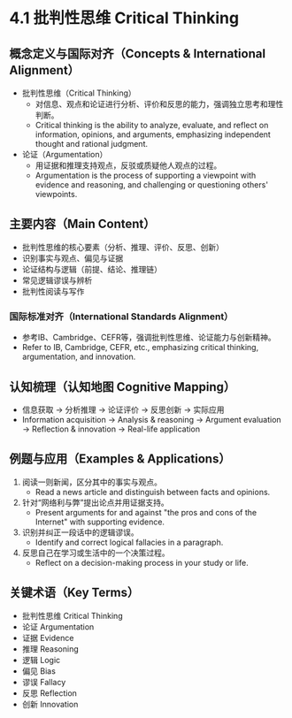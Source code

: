 # 4.1 批判性思维 Critical Thinking

## 概念定义与国际对齐（Concepts & International Alignment）

- 批判性思维（Critical Thinking）
  - 对信息、观点和论证进行分析、评价和反思的能力，强调独立思考和理性判断。
  - Critical thinking is the ability to analyze, evaluate, and reflect on information, opinions, and arguments, emphasizing independent thought and rational judgment.
- 论证（Argumentation）
  - 用证据和推理支持观点，反驳或质疑他人观点的过程。
  - Argumentation is the process of supporting a viewpoint with evidence and reasoning, and challenging or questioning others' viewpoints.

## 主要内容（Main Content）

- 批判性思维的核心要素（分析、推理、评价、反思、创新）
- 识别事实与观点、偏见与证据
- 论证结构与逻辑（前提、结论、推理链）
- 常见逻辑谬误与辨析
- 批判性阅读与写作

### 国际标准对齐（International Standards Alignment）

- 参考IB、Cambridge、CEFR等，强调批判性思维、论证能力与创新精神。
- Refer to IB, Cambridge, CEFR, etc., emphasizing critical thinking, argumentation, and innovation.

## 认知梳理（认知地图 Cognitive Mapping）

- 信息获取 → 分析推理 → 论证评价 → 反思创新 → 实际应用
- Information acquisition → Analysis & reasoning → Argument evaluation → Reflection & innovation → Real-life application

## 例题与应用（Examples & Applications）

1. 阅读一则新闻，区分其中的事实与观点。
   - Read a news article and distinguish between facts and opinions.
2. 针对“网络利与弊”提出论点并用证据支持。
   - Present arguments for and against "the pros and cons of the Internet" with supporting evidence.
3. 识别并纠正一段话中的逻辑谬误。
   - Identify and correct logical fallacies in a paragraph.
4. 反思自己在学习或生活中的一个决策过程。
   - Reflect on a decision-making process in your study or life.

## 关键术语（Key Terms）

- 批判性思维 Critical Thinking
- 论证 Argumentation
- 证据 Evidence
- 推理 Reasoning
- 逻辑 Logic
- 偏见 Bias
- 谬误 Fallacy
- 反思 Reflection
- 创新 Innovation
